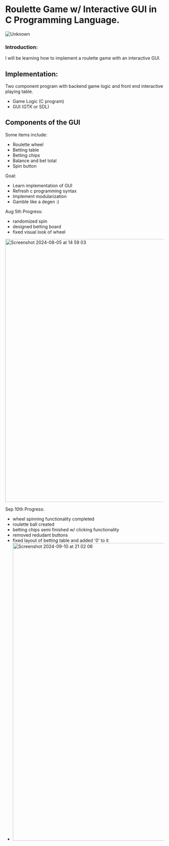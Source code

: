 # Roulette Game w/ Interactive GUI in C Programming Language.

![Unknown](https://github.com/user-attachments/assets/fe11eae8-e3ab-4771-a794-7ddf55f7b254)

### Introduction:
I will be learning how to implement a roulette game with an interactive GUI.

## Implementation:
Two component program with backend game logic and front end interactive playing table.
- Game Logic (C program)
- GUI (GTK or SDL)


## Components of the GUI 
Some items include:
* Roulette wheel
* Betting table
* Betting chips
* Balance and bet total
* Spin button

  
Goal: 
- Learn implementation of GUI 
- Refresh c programming syntax
- Implement modularization
- Gamble like a degen :)

Aug 5th Progress:
- randomized spin
- designed betting board
- fixed visual look of wheel
<img width="833" alt="Screenshot 2024-08-05 at 14 59 03" src="https://github.com/user-attachments/assets/af9e6809-352b-4dd6-bdcc-8218596980a3">

Sep 10th Progress:
- wheel spinning functionality completed
- roulette ball created 
- betting chips semi finished w/ clicking functionality
- removed redudant buttons
- fixed layout of betting table and added '0' to it
- <img width="943" alt="Screenshot 2024-09-10 at 21 02 06" src="https://github.com/user-attachments/assets/ae9898e0-d643-46a0-bc89-07a561616218">

